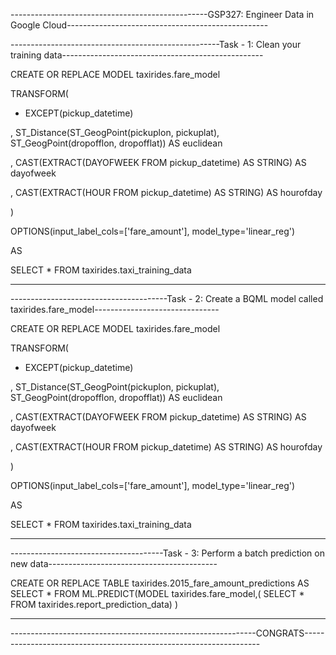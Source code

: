-------------------------------------------------GSP327: Engineer Data in Google Cloud--------------------------------------------------

----------------------------------------------------Task - 1: Clean your training data--------------------------------------------------

CREATE OR REPLACE MODEL taxirides.fare_model

TRANSFORM(

  * EXCEPT(pickup_datetime)

  , ST_Distance(ST_GeogPoint(pickuplon, pickuplat), ST_GeogPoint(dropofflon, dropofflat)) AS euclidean
  
  , CAST(EXTRACT(DAYOFWEEK FROM pickup_datetime) AS STRING) AS dayofweek
  
  , CAST(EXTRACT(HOUR FROM pickup_datetime) AS STRING) AS hourofday
  
)

OPTIONS(input_label_cols=['fare_amount'], model_type='linear_reg')

AS

SELECT * FROM taxirides.taxi_training_data


-------------------------------------------------------------------------------------------------------------------------------


---------------------------------------Task - 2: Create a BQML model called taxirides.fare_model-------------------------------


CREATE OR REPLACE MODEL taxirides.fare_model

TRANSFORM(

  * EXCEPT(pickup_datetime)

  , ST_Distance(ST_GeogPoint(pickuplon, pickuplat), ST_GeogPoint(dropofflon, dropofflat)) AS euclidean
  
  , CAST(EXTRACT(DAYOFWEEK FROM pickup_datetime) AS STRING) AS dayofweek
  
  , CAST(EXTRACT(HOUR FROM pickup_datetime) AS STRING) AS hourofday
  
)

OPTIONS(input_label_cols=['fare_amount'], model_type='linear_reg')

AS

SELECT * FROM taxirides.taxi_training_data


--------------------------------------------------------------------------------------------------------------------------------



--------------------------------------Task - 3: Perform a batch prediction on new data------------------------------------------


CREATE OR REPLACE TABLE taxirides.2015_fare_amount_predictions
  AS
SELECT * FROM ML.PREDICT(MODEL taxirides.fare_model,(
  SELECT * FROM taxirides.report_prediction_data)
)

--------------------------------------------------------------------------------------------------------------------------------

-------------------------------------------------------------CONGRATS-------------------------------------------------------------------

